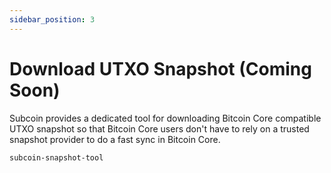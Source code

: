 ```yaml
---
sidebar_position: 3
---
```


# Download UTXO Snapshot (Coming Soon)

Subcoin provides a dedicated tool for downloading Bitcoin Core compatible UTXO snapshot so that Bitcoin Core users don't have to rely on a trusted snapshot provider to do a fast sync in Bitcoin Core.

```bash
subcoin-snapshot-tool
```

